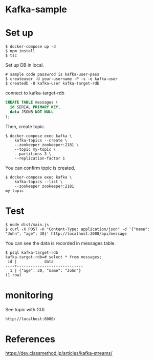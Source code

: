 # Kafka-sample

# Set up
```
$ docker-compose up -d
$ npm install
$ tsc
```

Set up DB in local.
```
# sample code passwrod is kafka-user-pass
$ createuser -U your-username -P -s -e kafka-user
$ createdb -U kafka-user kafka-target-rdb
```

connect to kafka-target-rdb
``` sql
CREATE TABLE messages (
  id SERIAL PRIMARY KEY,
  data JSONB NOT NULL
);
```

Then, create topic.
```
$ docker-compose exec kafka \
    kafka-topics --create \
    --zookeeper zookeeper:2181 \
    --topic my-topic \
    --partitions 3 \
    --replication-factor 1
```

You can confirm topic is created. 
```
$ docker-compose exec kafka \
    kafka-topics --list \
    --zookeeper zookeeper:2181
my-topic
```

# Test
```
$ node dist/main.js
$ curl -X POST -H "Content-Type: application/json" -d '{"name": "John", "age": 30}' http://localhost:3000/api/message
```
You can see the data is recorded in messages table.
```
$ psql kafka-target-rdb 
kafka-target-rdb=# select * from messages;
 id |            data             
----+-----------------------------
  1 | {"age": 30, "name": "John"}
(1 row)
```

# monitoring

See topic with GUI.
```
http://localhost:8080/
```


# References
https://dev.classmethod.jp/articles/kafka-streams/

